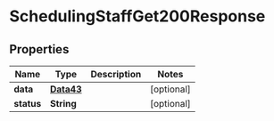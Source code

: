 

# SchedulingStaffGet200Response


## Properties

Name | Type | Description | Notes
------------ | ------------- | ------------- | -------------
**data** | [**Data43**](Data43.md) |  |  [optional]
**status** | **String** |  |  [optional]



